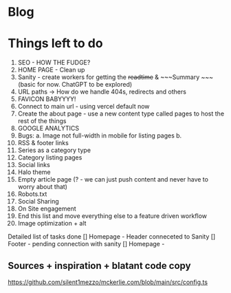 # Blog 

# Things left to do

1. SEO - HOW THE FUDGE?
2. HOME PAGE - Clean up
3. Sanity - create workers for getting the ~~readtime~~ & ~~~Summary ~~~(basic for now. ChatGPT to be explored)
4. URL paths -> How do we handle 404s, redirects and others
5. FAVICON BABYYYY!
6. Connect to main url - using vercel default now
7. Create the about page - use a new content type called pages to host the rest of the things
8. GOOGLE ANALYTICS
9. Bugs:
    a. Image not full-width in mobile for listing pages
    b. 
10. RSS & footer links
11. Series as a category type
12. Category listing pages
13. Social links
14. Halo theme 
15. Empty article page (? - we can just push content and never have to worry about that)
16. Robots.txt
17. Social Sharing
18. On Site engagement
19. End this list and move everything else to a feature driven workflow
20. Image optimization + alt


Detailed list of tasks done
[] Homepage - Header conneceted to Sanity
[] Footer - pending connection with sanity
[] Homepage - 


## Sources + inspiration + blatant code copy
https://github.com/silent1mezzo/mckerlie.com/blob/main/src/config.ts